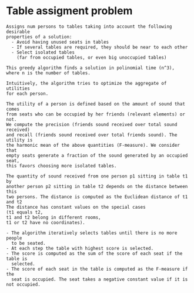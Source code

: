 # Table assigment problem
    Assigns num persons to tables taking into account the following desirable
    properties of a solution:
      - Avoid having unused seats in tables
      - If several tables are required, they should be near to each other
      - Select isolated tables
        (far from occupied tables, or even big unoccupied tables)

    This greedy algorithm finds a solution in polinomial time (n^3),
    where n is the number of tables.

    Intuitively, the algorithm tries to optimize the aggregate of utilities
    for each person.

    The utility of a person is defined based on the amount of sound that comes
    from seats who can be occupied by her friends (relevant elements) or not.
    We compute the precision (friends sound received over total sound received)
    and recall (friends sound received over total friends sound). The utility is
    the harmonic mean of the above quantities (F-measure). We consider that
    empty seats generate a fraction of the sound generated by an occupied seat,
    this favors choosing more isolated tables.

    The quantity of sound received from one person p1 sitting in table t1 by
    another person p2 sitting in table t2 depends on the distance between this
    two persons. The distance is computed as the Euclidean distance of t1 and t2
    The distance has constant values on the special cases
    (t1 equals t2,
    t1 and t2 belong in different rooms,
    t1 or t2 have no coordinates).

    - The algorithm iteratively selects tables until there is no more people
      to be seated.
    - At each step the table with highest score is selected.
    - The score is computed as the sum of the score of each seat if the table is
      selected.
    - The score of each seat in the table is computed as the F-measure if the
      seat is occupied. The seat takes a negative constant value if it is not occupied.
